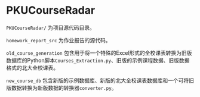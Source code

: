 # PKUCourseRadar

`PKUCourseRadar/` 为项目源代码目录。

`homework_report_src` 为作业报告的源代码。

`old_course_generation` 包含用于将一个特殊的Excel形式的全校课表转换为旧版数据库的Python脚本`Courses_Extraction.py`、旧版的示例课程数据、旧版数据格式的北大全校课表。

`new_course_db` 包含新版的示例数据库、新版的北大全校课表数据库和一个可将旧版数据转换为新版数据的转换器`converter.py`。
